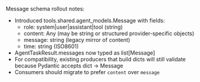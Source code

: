 Message schema rollout notes:

- Introduced tools.shared.agent_models.Message with fields:
  - role: system|user|assistant|tool (string)
  - content: Any (may be string or structured provider-specific objects)
  - message: string (legacy mirror of content)
  - time: string (ISO8601)
- AgentTaskResult.messages now typed as list[Message]
- For compatibility, existing producers that build dicts will still validate because Pydantic accepts dict -> Message
- Consumers should migrate to prefer `content` over `message`

